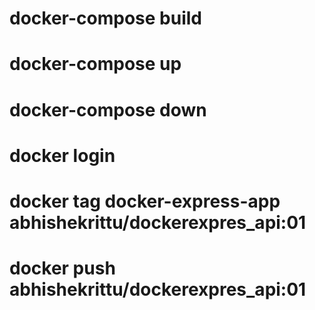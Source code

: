 
# docker-compose build
# docker-compose up
# docker-compose down


<!-- push on docker hub -->

# docker login
# docker tag docker-express-app abhishekrittu/dockerexpres_api:01
# docker push abhishekrittu/dockerexpres_api:01


